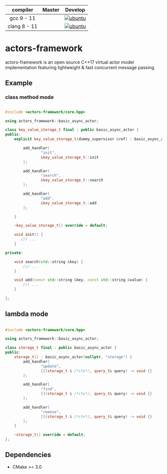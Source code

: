 
| compiler  | Master | Develop |
|:---:|:---:|:---:|
| gcc 9 - 11 | |[![ubuntu](https://github.com/0xBYTESHIFT/actors-framework/actions/workflows/ubuntu_gcc.yaml/badge.svg?branch=main)](https://github.com/0xBYTESHIFT/actors-framework/actions/workflows/ubuntu_gcc.yaml) |
|clang 8 - 11 | |[![ubuntu](https://github.com/0xBYTESHIFT/actors-framework/actions/workflows/ubuntu_clang.yaml/badge.svg?branch=main)](https://github.com/0xBYTESHIFT/actors-framework/actions/workflows/ubuntu_clang.yaml)|

actors-framework
========================

actors-framework is an open source C++17 virtual actor model implementation featuring lightweight & fast concurrent message passing.

## Example

### class method mode 

```C++

#include <actors-framework/core.hpp>

using actors_framework::basic_async_actor;

class key_value_storage_t final : public basic_async_actor {
public:
    explicit key_value_storage_t(dummy_supervisor &ref) : basic_async_actor(ref, "storage") {

        add_handler(
                "init",
                &key_value_storage_t::init
        );

        add_handler(
                "search",
                &key_value_storage_t::search
        );

        add_handler(
                "add",
                &key_value_storage_t::add
        );

    }

    ~key_value_storage_t() override = default;

    void init() {
       /// ...
    }

private:

    void search(std::string &key) {
        /// ...
    }

    void add(const std::string &key, const std::string &value) {
        /// ...
    }
    
};

```

## lambda mode

```C++

#include <actors-framework/core.hpp>

using actors_framework::basic_async_actor;

class storage_t final : public basic_async_actor {
public:
    storage_t() : basic_async_actor(nullptr, "storage") {
        add_handler(
                "update",
                [](storage_t & /*ctx*/, query_t& query) -> void {}
        );

        add_handler(
                "find",
                [](storage_t & /*ctx*/, query_t& query) -> void {}
        );

        add_handler(
                "remove",
                [](storage_t & /*ctx*/, query_t& query) -> void {}
        );
    }

    ~storage_t() override = default;
};

```

## Dependencies

* CMake >= 3.0
